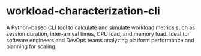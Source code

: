 # workload-characterization-cli
A Python-based CLI tool to calculate and simulate workload metrics such as session duration, inter-arrival times, CPU load, and memory load. Ideal for software engineers and DevOps teams analyzing platform performance and planning for scaling.
